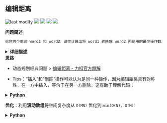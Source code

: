 ## 编辑距离
<!--START_SECTION:badge-->

![last modify](https://img.shields.io/static/v1?label=last%20modify&message=2022-10-14%2014%3A59%3A33&color=yellowgreen&style=flat-square)
[![](https://img.shields.io/static/v1?label=&message=%E5%9B%B0%E9%9A%BE&color=yellow&style=flat-square)](../../../README.md#困难)
[![](https://img.shields.io/static/v1?label=&message=LeetCode&color=green&style=flat-square)](../../../README.md#leetcode)
[![](https://img.shields.io/static/v1?label=&message=%E5%8A%A8%E6%80%81%E8%A7%84%E5%88%92&color=blue&style=flat-square)](../../../README.md#动态规划)
[![](https://img.shields.io/static/v1?label=&message=%E7%83%AD%E9%97%A8%26%E7%BB%8F%E5%85%B8%26%E6%98%93%E9%94%99&color=blue&style=flat-square)](../../../README.md#热门经典易错)

<!--END_SECTION:badge-->
<!--info
tags: [动态规划, 经典, 热门]
source: LeetCode
level: 困难
number: '0072'
name: 编辑距离
companies: []
-->

<summary><b>问题简述</b></summary>

```txt
给你两个单词 word1 和 word2，请你计算出将 word1 转换成 word2 所使用的最少操作数。
```

<details><summary><b>详细描述</b></summary>

```txt
给你两个单词 word1 和 word2，请你计算出将 word1 转换成 word2 所使用的最少操作数。

你可以对一个单词进行如下三种操作：
    插入一个字符
    删除一个字符
    替换一个字符

示例 1：
    输入：word1 = "horse", word2 = "ros"
    输出：3
    解释：
    horse -> rorse (将 'h' 替换为 'r')
    rorse -> rose (删除 'r')
    rose -> ros (删除 'e')
示例 2：
    输入：word1 = "intention", word2 = "execution"
    输出：5
    解释：
    intention -> inention (删除 't')
    inention -> enention (将 'i' 替换为 'e')
    enention -> exention (将 'n' 替换为 'x')
    exention -> exection (将 'n' 替换为 'c')
    exection -> execution (插入 'u')

提示：
    0 <= word1.length, word2.length <= 500
    word1 和 word2 由小写英文字母组成

来源：力扣（LeetCode）
链接：https://leetcode-cn.com/problems/edit-distance
著作权归领扣网络所有。商业转载请联系官方授权，非商业转载请注明出处。
```

</details>

<!-- <div align="center"><img src="../../../_assets/xxx.png" height="300" /></div> -->

<summary><b>思路</b></summary>

- 动态规划经典问题 > [编辑距离 - 力扣官方题解](https://leetcode-cn.com/problems/edit-distance/solution/bian-ji-ju-chi-by-leetcode-solution/)

- Tips：“插入”和“删除”操作可以认为是同一种操作，因为编辑距离具有对称性，在一方中插入，等价于在另一方删除，这有助于理解代码；

<details><summary><b>Python</b></summary>

```python
class Solution:
    def minDistance(self, word1: str, word2: str) -> int:

        m = len(word1)
        n = len(word2)

        if m * n == 0:  # 其中一个是空串
            return m + n
        
        dp = [[0] * (n + 1) for _ in range(m + 1)]  # m * n
        
        for i in range(1, m + 1):
            dp[i][0] = i
        for i in range(1, n + 1):
            dp[0][i] = i
        
        for i in range(1, m + 1):
            for j in range(1, n + 1):
                r1 = dp[i - 1][j] + 1
                r2 = dp[i][j - 1] + 1
                r3 = dp[i - 1][j - 1]
                if word1[i - 1] != word2[j - 1]:
                    r3 += 1
                dp[i][j] = min(r1, r2, r3)
        
        return dp[m][n]
```

</details>

**优化**：利用**滚动数组**将空间复杂度从 `O(MN)` 优化到 `min(O(N), O(M))`

<details><summary><b>Python</b></summary>

```python
class Solution:
    def minDistance(self, word1: str, word2: str) -> int:

        m = len(word1)
        n = len(word2)

        if m * n == 0:  # 其中一个是空串
            return m + n

        if m < n:
            m, n = n, m
            word1, word2 = word2, word1
        
        dp_pre = [0] * (n + 1)
        for i in range(1, n + 1):
            dp_pre[i] = i
        
        for i in range(1, m + 1):
            dp_cur = [i] + [0] * n
            for j in range(1, n + 1):
                r1 = dp_cur[j - 1] + 1
                r2 = dp_pre[j] + 1
                r3 = dp_pre[j - 1]
                if word1[i - 1] != word2[j - 1]:
                    r3 += 1
                dp_cur[j] = min(r1, r2, r3)
            dp_pre = dp_cur
        
        return dp_cur[n]
```

</details>